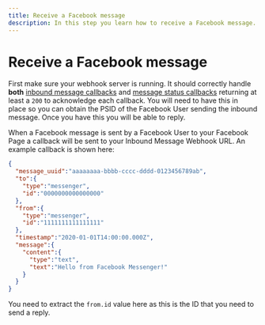 ```yaml
---
title: Receive a Facebook message 
description: In this step you learn how to receive a Facebook message.
---
```


# Receive a Facebook message

First make sure your webhook server is running. It should correctly handle **both** [inbound message callbacks](/messages/code-snippets/inbound-message) and [message status callbacks](/messages/code-snippets/message-status)  returning at least a `200` to acknowledge each callback. You will need to have this in place so you can obtain the PSID of the Facebook User sending the inbound message. Once you have this you will be able to reply.

When a Facebook message is sent by a Facebook User to your Facebook Page a callback will be sent to your Inbound Message Webhook URL. An example callback is shown here:

```json
{
  "message_uuid":"aaaaaaaa-bbbb-cccc-dddd-0123456789ab",
  "to":{
    "type":"messenger",
    "id":"0000000000000000"
  },
  "from":{
    "type":"messenger",
    "id":"1111111111111111"
  },
  "timestamp":"2020-01-01T14:00:00.000Z",
  "message":{
    "content":{
      "type":"text",
      "text":"Hello from Facebook Messenger!"
    }
  }
}
```

You need to extract the `from.id` value here as this is the ID that you need to send a reply.
